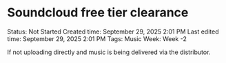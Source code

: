 # Soundcloud free tier clearance

Status: Not Started
Created time: September 29, 2025 2:01 PM
Last edited time: September 29, 2025 2:01 PM
Tags: Music
Week: Week -2

If not uploading directly and music is being delivered via the distributor.